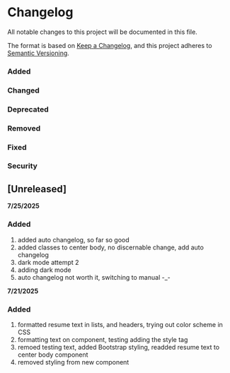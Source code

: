 # Changelog

All notable changes to this project will be documented in this file.

The format is based on [Keep a Changelog](https://keepachangelog.com/en/1.1.0/),
and this project adheres to [Semantic Versioning](https://semver.org/spec/v2.0.0.html).

### Added
### Changed
### Deprecated
### Removed
### Fixed
### Security

## [Unreleased]

**7/25/2025**
### Added
1. added auto changelog, so far so good
2. added classes to center body, no discernable change, add auto changelog
3. dark mode attempt 2
4. adding dark mode
5. auto changelog not worth it, switching to manual -_-

**7/21/2025**
### Added
1. formatted resume text in lists, and headers, trying out color scheme in CSS
2. formatting text on component, testing adding the style tag
3. remoed testing text, added Bootstrap styling, readded resume text to center body component
4. removed styling from new component


